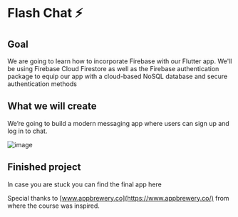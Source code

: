 # Flash Chat ⚡️

## Goal

We are going to learn how to incorporate Firebase with our Flutter app. We'll be using Firebase Cloud Firestore as well as the Firebase authentication package to equip our app with a cloud-based NoSQL database and secure authentication methods

## What we will create

We’re going to build a modern messaging app where users can sign up and log in to chat.

![image](https://user-images.githubusercontent.com/12469787/75607598-8274a980-5b01-11ea-9fc9-e8d9c033223e.png)

## Finished project
In case you are stuck you can find the final app here


Special thanks to [www.appbrewery.co](https://www.appbrewery.co/) from where the course was inspired. 
